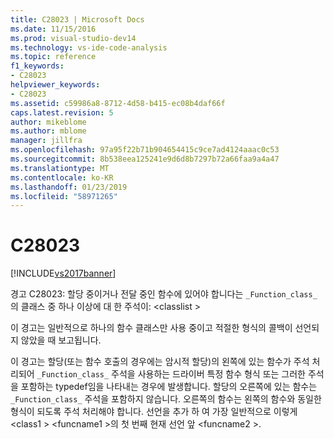 ```yaml
---
title: C28023 | Microsoft Docs
ms.date: 11/15/2016
ms.prod: visual-studio-dev14
ms.technology: vs-ide-code-analysis
ms.topic: reference
f1_keywords:
- C28023
helpviewer_keywords:
- C28023
ms.assetid: c59986a8-8712-4d58-b415-ec08b4daf66f
caps.latest.revision: 5
author: mikeblome
ms.author: mblome
manager: jillfra
ms.openlocfilehash: 97a95f22b71b904654415c9ce7ad4124aaac0c53
ms.sourcegitcommit: 8b538eea125241e9d6d8b7297b72a66faa9a4a47
ms.translationtype: MT
ms.contentlocale: ko-KR
ms.lasthandoff: 01/23/2019
ms.locfileid: "58971265"
---
```

# <a name="c28023"></a>C28023
[!INCLUDE[vs2017banner](../includes/vs2017banner.md)]

경고 C28023: 할당 중이거나 전달 중인 함수에 있어야 합니다는 `_Function_class_` 의 클래스 중 하나 이상에 대 한 주석이: \<classlist >  
  
 이 경고는 일반적으로 하나의 함수 클래스만 사용 중이고 적절한 형식의 콜백이 선언되지 않았을 때 보고됩니다.  
  
 이 경고는 할당(또는 함수 호출의 경우에는 암시적 할당)의 왼쪽에 있는 함수가 주석 처리되어 `_Function_class_` 주석을 사용하는 드라이버 특정 함수 형식 또는 그러한 주석을 포함하는 typedef임을 나타내는 경우에 발생합니다. 할당의 오른쪽에 있는 함수는 `_Function_class_` 주석을 포함하지 않습니다. 오른쪽의 함수는 왼쪽의 함수와 동일한 형식이 되도록 주석 처리해야 합니다. 선언을 추가 하 여 가장 일반적으로 이렇게 \<class1 > \<funcname1 >의 첫 번째 현재 선언 앞 \<funcname2 >.
